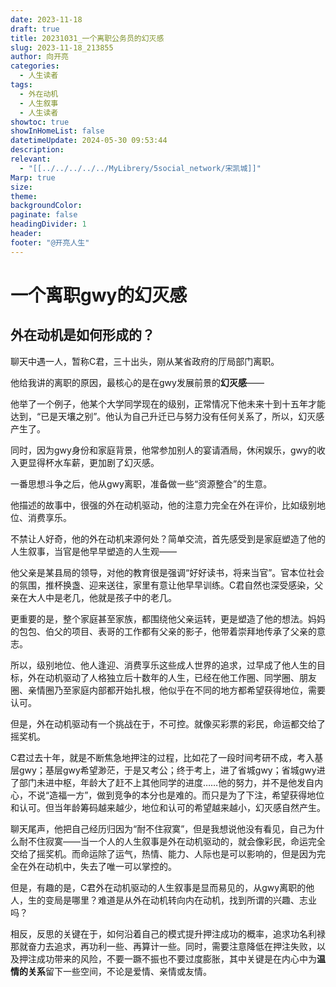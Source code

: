 ```yaml
---
date: 2023-11-18
draft: true
title: 20231031_一个离职公务员的幻灭感
slug: 2023-11-18_213855
author: 向开亮
categories:
  - 人生读者
tags:
  - 外在动机
  - 人生叙事
  - 人生读者
showtoc: true
showInHomeList: false
datetimeUpdate: 2024-05-30 09:53:44
description: 
relevant:
  - "[[../../../../../MyLibrery/5social_network/宋凯城]]"
Marp: true
size: 
theme: 
backgroundColor: 
paginate: false
headingDivider: 1
header: 
footer: "@开亮人生"
---
```

# 一个离职gwy的幻灭感

## 外在动机是如何形成的？


聊天中遇一人，暂称C君，三十出头，刚从某省政府的厅局部门离职。

他给我讲的离职的原因，最核心的是在gwy发展前景的**幻灭感**——

他举了一个例子，他某个大学同学现在的级别，正常情况下他未来十到十五年才能达到，“已是天壤之别”。他认为自己升迁已与努力没有任何关系了，所以，幻灭感产生了。

同时，因为gwy身份和家庭背景，他常参加别人的宴请酒局，休闲娱乐，gwy的收入更显得杯水车薪，更加剧了幻灭感。

一番思想斗争之后，他从gwy离职，准备做一些“资源整合”的生意。

他描述的故事中，很强的外在动机驱动，他的注意力完全在外在评价，比如级别地位、消费享乐。

不禁让人好奇，他的外在动机来源何处？简单交流，首先感受到是家庭塑造了他的人生叙事，当官是他早早塑造的人生观——

他父亲是某县局的领导，对他的教育很是强调“好好读书，将来当官”。官本位社会的氛围，推杯换盏、迎来送往，家里有意让他早早训练。C君自然也深受感染，父亲在大人中是老几，他就是孩子中的老几。

更重要的是，整个家庭甚至家族，都围绕他父亲运转，更是塑造了他的想法。妈妈的包包、伯父的项目、表哥的工作都有父亲的影子，他带着崇拜地传承了父亲的意志。

所以，级别地位、他人逢迎、消费享乐这些成人世界的追求，过早成了他人生的目标，外在动机驱动了人格独立后十数年的人生，已经在他工作圈、同学圈、朋友圈、亲情圈乃至家庭内部都开始扎根，他似乎在不同的地方都希望获得地位，需要认可。

但是，外在动机驱动有一个挑战在于，不可控。就像买彩票的彩民，命运都交给了摇奖机。

C君过去十年，就是不断焦急地押注的过程，比如花了一段时间考研不成，考入基层gwy；基层gwy希望渺茫，于是又考公；终于考上，进了省城gwy；省城gwy进了部门未进中枢，年龄大了赶不上其他同学的进度……他的努力，并不是他发自内心，不说“造福一方”，做到竞争的本分也是难的。而只是为了下注，希望获得地位和认可。但当年龄筹码越来越少，地位和认可的希望越来越小，幻灭感自然产生。

聊天尾声，他把自己经历归因为“耐不住寂寞”，但是我想说他没有看见，自己为什么耐不住寂寞——当一个人的人生叙事是外在动机驱动的，就会像彩民，命运完全交给了摇奖机。而命运除了运气，热情、能力、人际也是可以影响的，但是因为完全在外在动机中，失去了唯一可以掌控的。



但是，有趣的是，C君外在动机驱动的人生叙事是显而易见的，从gwy离职的他人，生的变局是哪里？难道是从外在动机转向内在动机，找到所谓的兴趣、志业吗？



相反，反思的关键在于，如何沿着自己的模式提升押注成功的概率，追求功名利禄那就奋力去追求，再功利一些、再算计一些。同时，需要注意降低在押注失败，以及押注成功带来的风险，不要一蹶不振也不要过度膨胀，其中关键是在内心中为**温情的关系**留下一些空间，不论是爱情、亲情或友情。
